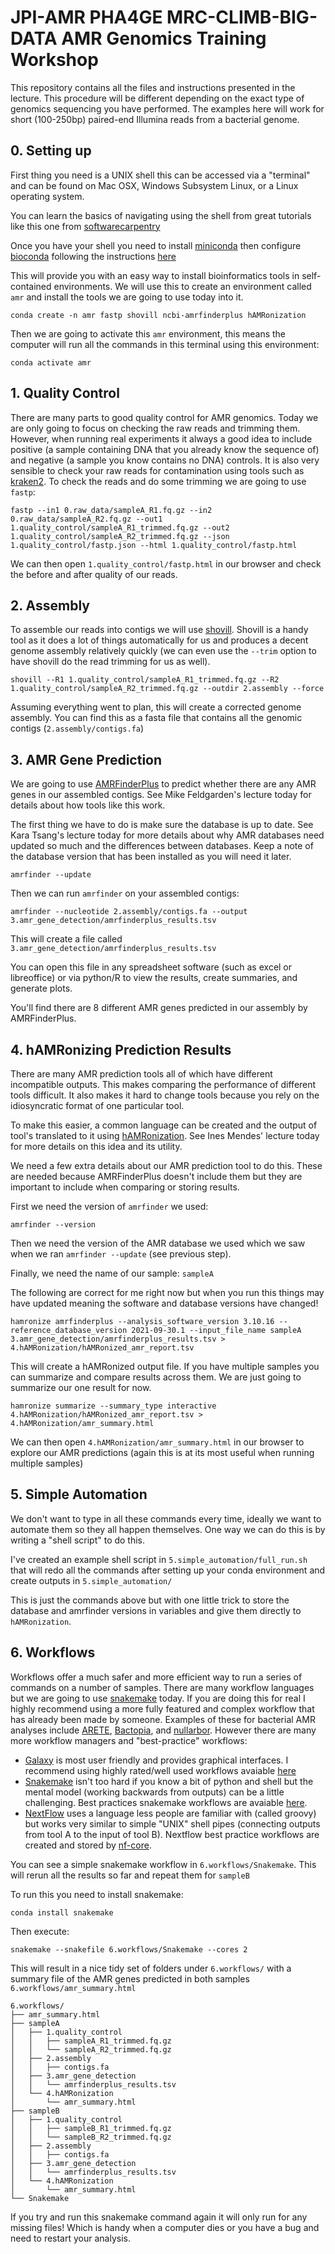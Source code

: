 # JPI-AMR PHA4GE MRC-CLIMB-BIG-DATA AMR Genomics Training Workshop

This repository contains all the files and instructions presented in the lecture.
This procedure will be different depending on the exact type of genomics sequencing you have performed.
The examples here will work for short (100-250bp) paired-end Illumina reads from a bacterial genome.

## 0. Setting up

First thing you need is a UNIX shell this can be accessed via a "terminal" and can be found on 
Mac OSX, Windows Subsystem Linux, or a Linux operating system.

You can learn the basics of navigating using the shell from great tutorials like this one from [softwarecarpentry](https://swcarpentry.github.io/shell-novice/)

Once you have your shell you need to install [miniconda](https://docs.conda.io/en/latest/miniconda.html)
then configure [bioconda](https://bioconda.github.io/) following the instructions [here](https://bioconda.github.io/user/install.html#install-conda)

This will provide you with an easy way to install bioinformatics tools in self-contained environments.
We will use this to create an environment called `amr` and install the tools we are going to use today into it.

    conda create -n amr fastp shovill ncbi-amrfinderplus hAMRonization

Then we are going to activate this `amr` environment, this means the computer will run all the commands in this terminal using this environment:

    conda activate amr

## 1. Quality Control

There are many parts to good quality control for AMR genomics.
Today we are only going to focus on checking the raw reads and trimming them.
However, when running real experiments it always a good idea to include positive (a sample containing DNA that you already know the sequence of) and negative (a sample you know contains no DNA) controls.
It is also very sensible to check your raw reads for contamination using tools such as [kraken2](https://ccb.jhu.edu/software/kraken2/).
To check the reads and do some trimming we are going to use `fastp`:

    fastp --in1 0.raw_data/sampleA_R1.fq.gz --in2 0.raw_data/sampleA_R2.fq.gz --out1 1.quality_control/sampleA_R1_trimmed.fq.gz --out2 1.quality_control/sampleA_R2_trimmed.fq.gz --json 1.quality_control/fastp.json --html 1.quality_control/fastp.html

We can then open `1.quality_control/fastp.html` in our browser and check the before and after quality of our reads.

## 2. Assembly

To assemble our reads into contigs we will use [shovill](https://github.com/tseemann/shovill).
Shovill is a handy tool as it does a lot of things automatically for us and produces a decent genome assembly relatively quickly (we can even use the `--trim` option to have shovill do the read trimming for us as well).

    shovill --R1 1.quality_control/sampleA_R1_trimmed.fq.gz --R2 1.quality_control/sampleA_R2_trimmed.fq.gz --outdir 2.assembly --force

Assuming everything went to plan, this will create a corrected genome assembly.
You can find this as a fasta file that contains all the genomic contigs (`2.assembly/contigs.fa`)

## 3. AMR Gene Prediction

We are going to use [AMRFinderPlus](https://www.ncbi.nlm.nih.gov/pathogens/antimicrobial-resistance/AMRFinder/) to predict whether there are any AMR genes in our assembled contigs.
See Mike Feldgarden's lecture today for details about how tools like this work.

The first thing we have to do is make sure the database is up to date.
See Kara Tsang's lecture today for more details about why AMR databases need updated so much and the differences between databases.
Keep a note of the database version that has been installed as you will need it later.

    amrfinder --update

Then we can run `amrfinder` on your assembled contigs:

    amrfinder --nucleotide 2.assembly/contigs.fa --output 3.amr_gene_detection/amrfinderplus_results.tsv

This will create a file called `3.amr_gene_detection/amrfinderplus_results.tsv`

You can open this file in any spreadsheet software (such as excel or libreoffice) or via python/R to view the results, create summaries, and generate plots.

You'll find there are 8 different AMR genes predicted in our assembly by AMRFinderPlus.

## 4. hAMRonizing Prediction Results

There are many AMR prediction tools all of which have different incompatible outputs.
This makes comparing the performance of different tools difficult. It also makes it hard to change tools because
you rely on the idiosyncratic format of one particular tool.

To make this easier, a common language can be created and the output of tool's translated to it using [hAMRonization](https://github.com/pha4ge/hAMRonization).
See Ines Mendes' lecture today for more details on this idea and its utility.

We need a few extra details about our AMR prediction tool to do this.
These are needed because AMRFinderPlus doesn't include them but they are important to include when comparing or storing results.

First we need the version of `amrfinder` we used:

    amrfinder --version

Then we need the version of the AMR database we used which we saw when we ran `amrfinder --update` (see previous step).

Finally, we need the name of our sample: `sampleA`

The following are correct for me right now but when you run this things may have updated meaning the software and database versions have changed!

    hamronize amrfinderplus --analysis_software_version 3.10.16 --reference_database_version 2021-09-30.1 --input_file_name sampleA 3.amr_gene_detection/amrfinderplus_results.tsv > 4.hAMRonization/hAMRonized_amr_report.tsv

This will create a hAMRonized output file. If you have multiple samples you can summarize and compare results across them.
We are just going to summarize our one result for now.

    hamronize summarize --summary_type interactive 4.hAMRonization/hAMRonized_amr_report.tsv > 4.hAMRonization/amr_summary.html

We can then open `4.hAMRonization/amr_summary.html` in our browser to explore our AMR predictions (again this is at its most useful when running multiple samples)

## 5. Simple Automation

We don't want to type in all these commands every time, ideally we want to automate them so they all happen themselves.
One way we can do this is by writing a "shell script" to do this.
 
I've created an example shell script in `5.simple_automation/full_run.sh` that will redo all the commands after setting up your conda environment and create outputs in `5.simple_automation/`

This is just the commands above but with one little trick to store the database and amrfinder versions in variables and give them directly to `hAMRonization`.

## 6. Workflows 

Workflows offer a much safer and more efficient way to run a series of commands on a number of samples.
There are many workflow languages but we are going to use [snakemake](snakemake.readthedocs.io/) today.
If you are doing this for real I highly recommend using a more fully featured and complex workflow that has already been made by someone.
Examples of these for bacterial AMR analyses include [ARETE](http://github.com/fmaguire/arete), [Bactopia](https://github.com/rpetit3/bactopia), and [nullarbor](https://github.com/tseemann/nullarbor).
However there are many more workflow managers and "best-practice" workflows:

- [Galaxy](https://usegalaxy.org) is most user friendly and provides graphical interfaces. I recommend using highly rated/well used workflows avaiable [here](https://usegalaxy.org/workflows/list_published)
- [Snakemake](snakemake.readthedocs.io) isn't too hard if you know a bit of python and shell but the mental model (working backwards from outputs) can be a little challenging. Best practices snakemake workflows are avaiable [here](https://github.com/snakemake-workflows).
- [NextFlow](nextflow.io/) uses a language less people are familiar with (called groovy) but works very similar to simple "UNIX" shell pipes (connecting outputs from tool A to the input of tool B). Nextflow best practice workflows are created and stored by [nf-core](https://nf-co.re/).

You can see a simple snakemake workflow in `6.workflows/Snakemake`.
This will rerun all the results so far and repeat them for `sampleB`

To run this you need to install snakemake:

    conda install snakemake

Then execute:

    snakemake --snakefile 6.workflows/Snakemake --cores 2

This will result in a nice tidy set of folders under `6.workflows/` with a summary
file of the AMR genes predicted in both samples `6.workflows/amr_summary.html`


	6.workflows/
	├── amr_summary.html
	├── sampleA
	│   ├── 1.quality_control
	│   │   ├── sampleA_R1_trimmed.fq.gz
	│   │   └── sampleA_R2_trimmed.fq.gz
	│   ├── 2.assembly
	│   │   ├── contigs.fa
	│   ├── 3.amr_gene_detection
	│   │   └── amrfinderplus_results.tsv
	│   └── 4.hAMRonization
	│       └── amr_summary.html
	├── sampleB
	│   ├── 1.quality_control
	│   │   ├── sampleB_R1_trimmed.fq.gz
	│   │   └── sampleB_R2_trimmed.fq.gz
	│   ├── 2.assembly
	│   │   ├── contigs.fa
	│   ├── 3.amr_gene_detection
	│   │   └── amrfinderplus_results.tsv
	│   └── 4.hAMRonization
	│       └── amr_summary.html
	└── Snakemake

If you try and run this snakemake command again it will only run for any missing
files! Which is handy when a computer dies or you have a bug and need to restart your analysis.
